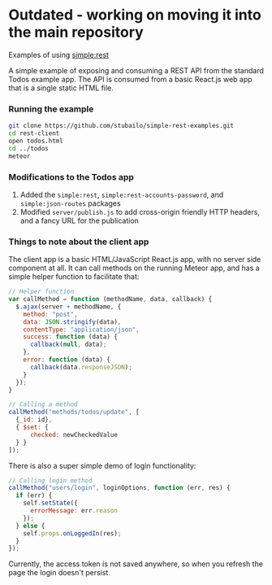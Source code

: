 # Outdated - working on moving it into the main repository

Examples of using [simple:rest](https://github.com/stubailo/meteor-rest/blob/master/packages/rest/README.md)

A simple example of exposing and consuming a REST API from the standard Todos example app. The API is consumed from a basic React.js web app that is a single static HTML file.

### Running the example

```sh
git clone https://github.com/stubailo/simple-rest-examples.git
cd rest-client
open todos.html
cd ../todos
meteor
```

### Modifications to the Todos app

1. Added the `simple:rest`, `simple:rest-accounts-password`, and `simple:json-routes` packages
2. Modified `server/publish.js` to add cross-origin friendly HTTP headers, and a fancy URL for the publication

### Things to note about the client app

The client app is a basic HTML/JavaScript React.js app, with no server side component at all. It can call methods on the running Meteor app, and has a simple helper function to facilitate that:

```js
// Helper function
var callMethod = function (methodName, data, callback) {
  $.ajax(server + methodName, {
    method: "post",
    data: JSON.stringify(data),
    contentType: "application/json",
    success: function (data) {
      callback(null, data);
    },
    error: function (data) {
      callback(data.responseJSON);
    }
  });
}

// Calling a method
callMethod("methods/todos/update", [
  {_id: id},
  { $set: {
      checked: newCheckedValue
  } }
]);
```

There is also a super simple demo of login functionality:

```js
// Calling login method
callMethod("users/login", loginOptions, function (err, res) {
  if (err) {
    self.setState({
      errorMessage: err.reason
    });
  } else {
    self.props.onLoggedIn(res);
  }
});
```

Currently, the access token is not saved anywhere, so when you refresh the page the login doesn't persist.
